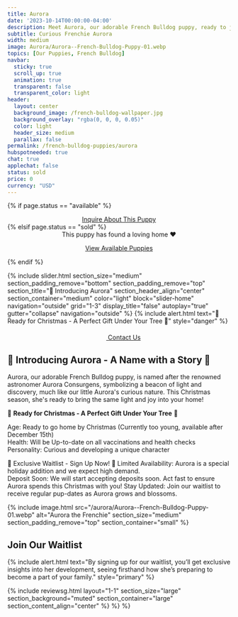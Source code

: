 ```yaml
---
title: Aurora
date: '2023-10-14T00:00:00-04:00'
description: Meet Aurora, our adorable French Bulldog puppy, ready to join your home this Christmas.
subtitle: Curious Frenchie Aurora
width: medium
image: Aurora/Aurora--French-Bulldog-Puppy-01.webp
topics: [Our Puppies, French Bulldog]
navbar:
  sticky: true
  scroll_up: true
  animation: true
  transparent: false
  transparent_color: light
header:
  layout: center
  background_image: /french-bulldog-wallpaper.jpg
  background_overlay: "rgba(0, 0, 0, 0.05)"
  color: light
  header_size: medium
  parallax: false
permalink: /french-bulldog-puppies/aurora 
hubspotneeded: true
chat: true
applechat: false
status: sold
price: 0
currency: "USD"
---
```

{% if page.status == "available" %}
  <center>
    <a class="uk-button uk-button-danger uk-border-pill" href="/contact">
      Inquire About This Puppy
    </a>
  </center>
{% elsif page.status == "sold" %}
  <center>
    <div class="uk-alert-success uk-border-pill uk-text-bold uk-padding-small" uk-alert>
      This puppy has found a loving home ❤️
    </div>
    <p class="uk-text-center">
      <a href="/french-bulldog-puppies/" class="uk-button uk-button-primary uk-border-pill">
        View Available Puppies
      </a>
    </p>
  </center>
{% endif %}

{% include slider.html 
  section_size="medium"
  section_padding_remove="bottom"
  section_padding_remove="top"
  section_title="🐾 Introducing Aurora" 
  section_header_align="center"
  section_container="medium"
  color="light"
  block="slider-home" 
  navigation="outside"
  grid="1-3"
  display_title="false"
  autoplay="true"
  gutter="collapse"
  navigation="outside"
%}
{% include alert.html text="🎄 Ready for Christmas - A Perfect Gift Under Your Tree 🎄" style="danger" %}

<center><a class="uk-button uk-button-danger uk-border-pill uk-button-xlarge my-border-rounded" href="tel:212-739-0182">
    <span data-uk-icon="phone" class="uk-icon">
        <svg width="20" height="20" viewBox="0 0 20 20" xmlns="http://www.w3.org/2000/svg"></svg>
    </span>
    Contact Us
</a>
</center>

## 🐾 Introducing Aurora - A Name with a Story 🐾
Aurora, our adorable French Bulldog puppy, is named after the renowned astronomer Aurora Consurgens, symbolizing a beacon of light and discovery, much like our little Aurora's curious nature. This Christmas season, she's ready to bring the same light and joy into your home!

🎄 **Ready for Christmas - A Perfect Gift Under Your Tree** 🎄 

Age: Ready to go home by Christmas (Currently too young, available after December 15th)  
Health: Will be Up-to-date on all vaccinations and health checks  
Personality: Curious and developing a unique character

📣 Exclusive Waitlist - Sign Up Now! 📣
Limited Availability: Aurora is a special holiday addition and we expect high demand.  
Deposit Soon: We will start accepting deposits soon. Act fast to ensure Aurora spends this Christmas with you!
Stay Updated: Join our waitlist to receive regular pup-dates as Aurora grows and blossoms.

{% include image.html
src="/aurora/Aurora--French-Bulldog-Puppy-01.webp"
alt="Aurora the Frenchie"
section_size="medium"
section_padding_remove="top"
section_container="small"
%}
## Join Our Waitlist
{% include alert.html text="By signing up for our waitlist, you’ll get exclusive insights into her development, seeing firsthand how she’s preparing to become a part of your family." style="primary" %}
<script charset="utf-8" type="text/javascript" src="//js.hsforms.net/forms/shell.js"></script>
<script>
  hbspt.forms.create({
	region: "na1",
	portalId: "5322352",
	formId: "e974b071-5f49-4a35-a671-ec03d8f360e4"
});
</script>

{% include reviewsg.html
layout="1-1"
section_size="large"
section_background="muted"
section_container="large"
section_content_align="center"
%}
%}
%}





<script type="application/ld+json">
{
  "@context": "https://schema.org/",
  "@type": "Product",
  "name": "Aurora",
  "offers": {
    "@type": "Offer",
    "priceCurrency": "USD",
    "price": "0",
    "availability": "https://schema.org/SoldOut"
  }
}
</script>
